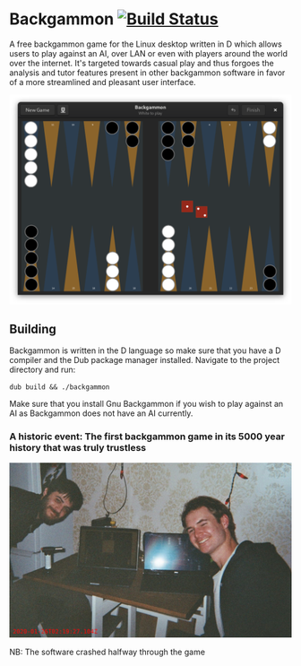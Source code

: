 # Backgammon [![Build Status](https://travis-ci.org/jonathanballs/backgammon.svg?branch=master)](https://travis-ci.org/jonathanballs/backgammon)
A free backgammon game for the Linux desktop written in D which allows users to play against an AI, over LAN or even with players around the world over the internet. It's targeted towards casual play and thus forgoes the analysis and tutor features present in other backgammon software in favor of a more streamlined and pleasant user interface.

![Screenshot](resources/screenshot.png)

## Building

Backgammon is written in the D language so make sure that you have a D compiler and the Dub package manager installed. Navigate to the project directory and run:

```
dub build && ./backgammon
```

Make sure that you install Gnu Backgammon if you wish to play against an AI as Backgammon does not have an AI currently.

### A historic event: The first backgammon game in its 5000 year history that was truly trustless
![FirstGame](resources/firstgame.jpg)

NB: The software crashed halfway through the game
